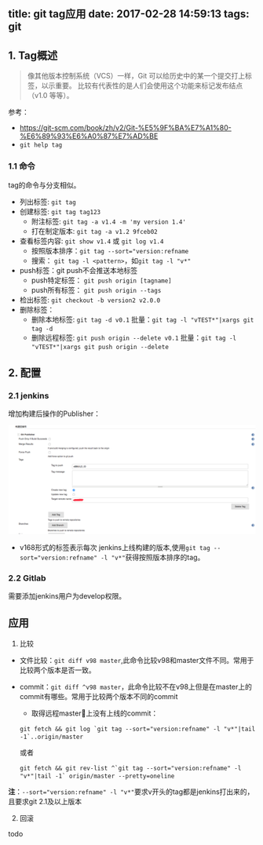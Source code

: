 title: git tag应用
date: 2017-02-28 14:59:13
tags: git
---


## 1. Tag概述

>像其他版本控制系统（VCS）一样，Git 可以给历史中的某一个提交打上标签，以示重要。 比较有代表性的是人们会使用这个功能来标记发布结点（v1.0 等等）。

参考：  

- <https://git-scm.com/book/zh/v2/Git-%E5%9F%BA%E7%A1%80-%E6%89%93%E6%A0%87%E7%AD%BE>
- `git help tag`


### 1.1 命令

tag的命令与分支相似。

- 列出标签: `git tag`
- 创建标签: `git tag tag123`
	- 附注标签: `git tag -a v1.4 -m 'my version 1.4'`
	- 打在制定版本: `git tag -a v1.2 9fceb02` 
- 查看标签内容: `git show v1.4` 或 `git log v1.4`
	- 按照版本排序：`git tag --sort="version:refname`
	- 搜索： `git tag -l <pattern>`，如`git tag -l "v*"`
- push标签：git push不会推送本地标签
	- push特定标签： `git push origin [tagname]`
	- push所有标签： `git push origin --tags`
- 检出标签: `git checkout -b version2 v2.0.0`
- 删除标签：
	- 删除本地标签: `git tag -d v0.1`      批量：`git tag -l "vTEST*"|xargs git tag -d`
	- 删除远程标签: `git push origin --delete v0.1`   批量：`git tag -l "vTEST*"|xargs git push origin --delete`

<!-- more -->
## 2. 配置

### 2.1 jenkins

增加构建后操作的Publisher：

![](/images/git_tag1.png)

- v168形式的标签表示每次 jenkins上线构建的版本,使用`git tag --sort="version:refname" -l "v*"`获得按照版本排序的tag。


### 2.2 Gitlab

需要添加jenkins用户为develop权限。


## 应用

1. 比较
- 文件比较：`git diff v98 master`,此命令比较v98和master文件不同。常用于比较两个版本是否一致。
- commit：`git diff ^v98 master`，此命令比较不在v98上但是在master上的commit有哪些。常用于比较两个版本不同的commit
	- 取得远程master上没有上线的commit：
	
	```
	git fetch && git log `git tag --sort="version:refname" -l "v*"|tail -1`..origin/master
	```
	或者
	```
	git fetch && git rev-list ^`git tag --sort="version:refname" -l "v*"|tail -1` origin/master --pretty=oneline
	```
	
**注**：`--sort="version:refname" -l "v*"`要求v开头的tag都是jenkins打出来的，且要求git 2.1及以上版本
    
2. 回滚

todo